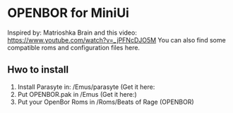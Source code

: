 # OPENBOR for MiniUi
Inspired by: Matrioshka Brain and this video:
https://www.youtube.com/watch?v=_jPFNcDJO5M
You can also find some compatible roms and configuration files here.


## Hwo to install
1. Install Parasyte in: /Emus/parasyte (Get it here: 
2. Put OPENBOR.pak in /Emus (Get it here:)
3. Put your OpenBor Roms in /Roms/Beats of Rage (OPENBOR)


